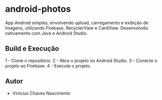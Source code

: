 # android-photos

App Android simples, envolvendo upload, carregamento e exibição de imagens, utilizando Firebase, RecyclerView e CardView. Desenvolvido nativamente com Java e Android Studio.

## Build e Execução

1 - Clone o repositório.
2 - Abra o projeto no Android Studio.
3 - Conecte o projeto ao Firebase.
4 - Execute o projeto.

## Autor

- Vinícius Chaves Nascimento
